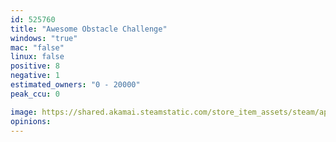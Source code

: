 ```yaml
---
id: 525760
title: "Awesome Obstacle Challenge"
windows: "true"
mac: "false"
linux: false
positive: 8
negative: 1
estimated_owners: "0 - 20000"
peak_ccu: 0

image: https://shared.akamai.steamstatic.com/store_item_assets/steam/apps/525760/header.jpg?t=1523277044
opinions:
---
```

